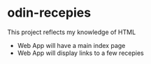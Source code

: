 # odin-recepies
This project reflects my knowledge of HTML
- Web App will have a main index page
- Web App will display links to a few recepies

